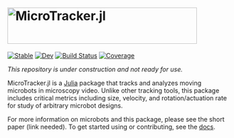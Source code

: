 <h1><img alt="MicroTracker.jl" src="https://github.com/czimm79/MicroTracker.jl/assets/49537407/a6562792-4953-46cb-8e3a-7eba9ba8ee06" width=426 height=81.4 ></h1>

[![Stable](https://img.shields.io/badge/docs-stable-blue.svg)](https://czimm79.github.io/MicroTracker.jl/stable/)
[![Dev](https://img.shields.io/badge/docs-dev-blue.svg)](https://czimm79.github.io/MicroTracker.jl/dev/)
[![Build Status](https://github.com/czimm79/MicroTracker.jl/actions/workflows/CI.yml/badge.svg?branch=master)](https://github.com/czimm79/MicroTracker.jl/actions/workflows/CI.yml?query=branch%3Amaster)
[![Coverage](https://codecov.io/gh/czimm79/MicroTracker.jl/branch/master/graph/badge.svg)](https://codecov.io/gh/czimm79/MicroTracker.jl)

*This repository is under construction and not ready for use.*

MicroTracker.jl is a [Julia](https://julialang.org/) package that tracks and analyzes moving microbots in microscopy video. Unlike other tracking tools, this package includes critical metrics including size, velocity, and rotation/actuation rate for study of arbitrary microbot designs. 

For more information on microbots and this package, please see the short paper (link needed). To get started using or contributing, see the [docs](https://czimm79.github.io/MicroTracker.jl/stable/).

